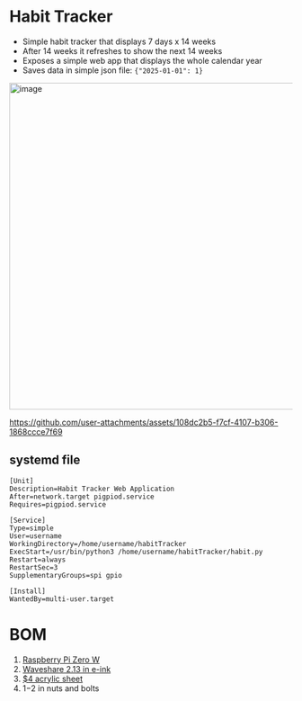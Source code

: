 # Habit Tracker

- Simple habit tracker that displays 7 days x 14 weeks
- After 14 weeks it refreshes to show the next 14 weeks
- Exposes a simple web app that displays the whole calendar year
- Saves data in simple json file: `{"2025-01-01": 1}`

<img width="581" alt="image" src="https://github.com/user-attachments/assets/968ce08d-1010-4581-8cf5-f260e60e3f51" />


https://github.com/user-attachments/assets/108dc2b5-f7cf-4107-b306-1868ccce7f69



## systemd file

```
[Unit]
Description=Habit Tracker Web Application
After=network.target pigpiod.service
Requires=pigpiod.service

[Service]
Type=simple
User=username
WorkingDirectory=/home/username/habitTracker
ExecStart=/usr/bin/python3 /home/username/habitTracker/habit.py
Restart=always
RestartSec=3
SupplementaryGroups=spi gpio

[Install]
WantedBy=multi-user.target
```

# BOM

1. [Raspberry Pi Zero W](https://www.raspberrypi.com/products/raspberry-pi-zero-w/)
2. [Waveshare 2.13 in e-ink](https://www.waveshare.com/2.13inch-e-paper-hat.htm)
3. [$4 acrylic sheet](https://www.lowes.com/pd/OPTIX-0-08-in-T-x-8-in-W-x-10-in-L-Clear-Acrylic-Sheet/3143395)
4. $1-$2 in nuts and bolts

